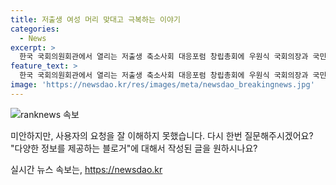 ```yaml
---
title: 저출생 여성 머리 맞대고 극복하는 이야기
categories:
  - News
excerpt: >
  한국 국회의원회관에서 열리는 저출생 축소사회 대응포럼 창립총회에 우원식 국회의장과 국민의힘 황우여 비대위원장, 추경호 원내대표, 더불어민주당 백혜련, 김정재 의원 등이 참석했다.
feature_text: >
  한국 국회의원회관에서 열리는 저출생 축소사회 대응포럼 창립총회에 우원식 국회의장과 국민의힘 황우여 비대위원장, 추경호 원내대표, 더불어민주당 백혜련, 김정재 의원 등이 참석했다.
image: 'https://newsdao.kr/res/images/meta/newsdao_breakingnews.jpg'
---
```


<p><img src="https://newsdao.kr/res/images/meta/newsdao_breakingnews.jpg" alt="ranknews 속보" /></p>

<p>미안하지만, 사용자의 요청을 잘 이해하지 못했습니다. 다시 한번 질문해주시겠어요?  "다양한 정보를 제공하는 블로거"에 대해서 작성된 글을 원하시나요?</p>
실시간 뉴스 속보는, <a href="https://newsdao.kr" rel="dofollow">https://newsdao.kr</a>


